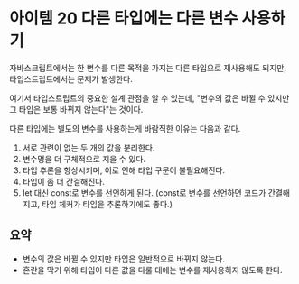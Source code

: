 # 아이템 20 다른 타입에는 다른 변수 사용하기
자바스크립트에서는 한 변수를 다른 목적을 가지는 다른 타입으로 재사용해도 되지만, 타입스트립트에서는 문제가 발생한다.

여기서 타입스트립트의 중요한 설계 관점을 알 수 있는데, "변수의 값은 바뀔 수 있지만 그 타입은 보통 바뀌지 않는다"는 것이다.

다른 타입에는 별도의 변수를 사용하는게 바람직한 이유는 다음과 같다.
1. 서로 관련이 없는 두 개의 값을 분리한다.
2. 변수명을 더 구체적으로 지을 수 있다.
3. 타입 추론을 향상시키며, 이로 인해 타입 구문이 불필요해진다.
4. 타입이 좀 더 간결해진다.
5. let 대신 const로 변수를 선언하게 된다. (const로 변수를 선언하면 코드가 간결해지고, 타입 체커가 타입을 추론하기에도 좋다.)

## 요약
- 변수의 값은 바뀔 수 있지만 타입은 일반적으로 바뀌지 않는다.
- 혼란을 막기 위해 타입이 다른 값을 다룰 대에는 변수를 재사용하지 않도록 한다.